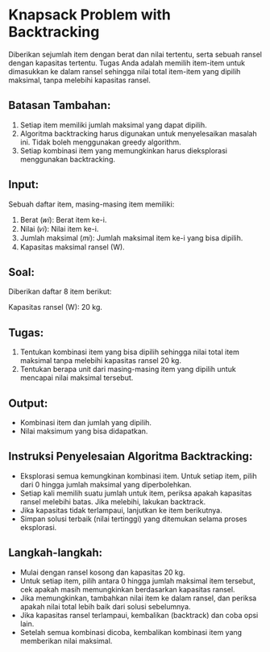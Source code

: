 # Knapsack Problem with Backtracking

Diberikan sejumlah item dengan berat dan nilai tertentu, serta sebuah ransel dengan kapasitas tertentu. Tugas Anda adalah memilih item-item untuk dimasukkan ke dalam ransel sehingga nilai total item-item yang dipilih maksimal, tanpa melebihi kapasitas ransel.

## Batasan Tambahan:
1. Setiap item memiliki jumlah maksimal yang dapat dipilih.
2. Algoritma backtracking harus digunakan untuk menyelesaikan masalah ini. Tidak boleh menggunakan greedy algorithm.
3. Setiap kombinasi item yang memungkinkan harus dieksplorasi menggunakan backtracking.

## Input:
Sebuah daftar item, masing-masing item memiliki:
1. Berat (𝑤𝑖): Berat item ke-i.
2. Nilai (𝑣𝑖): Nilai item ke-i.
3. Jumlah maksimal (𝑚𝑖): Jumlah maksimal item ke-i yang bisa dipilih.
4. Kapasitas maksimal ransel (W).

## Soal:
Diberikan daftar 8 item berikut:

Kapasitas ransel (W): 20 kg.

## Tugas:
1. Tentukan kombinasi item yang bisa dipilih sehingga nilai total item maksimal tanpa melebihi kapasitas ransel 20 kg.
2. Tentukan berapa unit dari masing-masing item yang dipilih untuk mencapai nilai maksimal tersebut.

## Output:
- Kombinasi item dan jumlah yang dipilih.
- Nilai maksimum yang bisa didapatkan.

## Instruksi Penyelesaian Algoritma Backtracking:
- Eksplorasi semua kemungkinan kombinasi item. Untuk setiap item, pilih dari 0 hingga jumlah maksimal yang diperbolehkan.
- Setiap kali memilih suatu jumlah untuk item, periksa apakah kapasitas ransel melebihi batas. Jika melebihi, lakukan backtrack.
- Jika kapasitas tidak terlampaui, lanjutkan ke item berikutnya.
- Simpan solusi terbaik (nilai tertinggi) yang ditemukan selama proses eksplorasi.

## Langkah-langkah:
- Mulai dengan ransel kosong dan kapasitas 20 kg.
- Untuk setiap item, pilih antara 0 hingga jumlah maksimal item tersebut, cek apakah masih memungkinkan berdasarkan kapasitas ransel.
- Jika memungkinkan, tambahkan nilai item ke dalam ransel, dan periksa apakah nilai total lebih baik dari solusi sebelumnya.
- Jika kapasitas ransel terlampaui, kembalikan (backtrack) dan coba opsi lain.
- Setelah semua kombinasi dicoba, kembalikan kombinasi item yang memberikan nilai maksimal.
